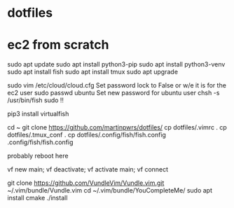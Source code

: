 # dotfiles

# ec2 from scratch
sudo apt update
sudo apt install python3-pip
sudo apt install python3-venv
sudo apt install fish
sudo apt install tmux
sudo apt upgrade

sudo vim /etc/cloud/cloud.cfg
Set password lock to False or w/e it is for the ec2 user
sudo passwd ubuntu
Set new password for ubuntu user
chsh -s /usr/bin/fish
sudo !!

pip3 install virtualfish

cd ~
git clone https://github.com/martinpwrs/dotfiles/
cp dotfiles/.vimrc .
cp dotfiles/.tmux_conf .
cp dotfiles/.config/fish/fish.config .config/fish/fish.config

probably reboot here

vf new main; vf deactivate; vf activate main; vf connect

git clone https://github.com/VundleVim/Vundle.vim.git ~/.vim/bundle/Vundle.vim
cd ~/.vim/bundle/YouCompleteMe/
sudo apt install cmake
./install

